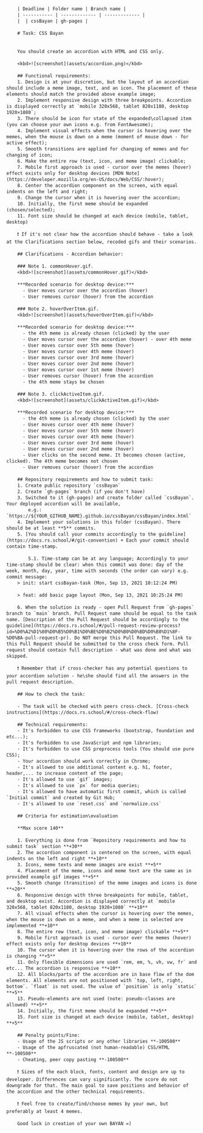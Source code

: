 
        | Deadline | Folder name | Branch name |
        | ----------- | ------------- | ------------- |
        |  | cssBayan | gh-pages |

        # Task: CSS Bayan


        You should create an accordion with HTML and CSS only.

        <kbd>![screenshot](assets/accordion.png)</kbd>

        ## Functional requirements:
        1. Design is at your discretion, but the layout of an accordion should include a meme image, text, and an icon. The placement of these elements should match the provided above example image;
        2. Implement responsive design with three breakpoints. Accordion is displayed correctly at `mobile 320x568, tablet 820x1180, desktop 1920×1080`;
        3. There should be icon for state of the expanded\collapsed item (you can choose your own icons e.g. from FontAwesome);
        4. Implement visual effects when the cursor is hovering over the memes, when the mouse is down on a meme (moment of mouse down - for active effect);
        5. Smooth transitions are applied for changing of memes and for changing of icon;
        6. Make the entire row (text, icon, and meme image) clickable;
        7. Mobile first approach is used - cursor over the memes (hover) effect exists only for desktop devices [MDN Note](https://developer.mozilla.org/en-US/docs/Web/CSS/:hover);
        8. Center the accordion component on the screen, with equal indents on the left and right;
        9. Change the cursor when it is hovering over the accordion;
        10. Initially, the first meme should be expanded (chosen/selected);
        11. Font size should be changed at each device (mobile, tablet, desktop)

        ❗ If it's not clear how the accordion should behave - take a look at the Clarifications section below, recoded gifs and their scenarios.

        ## Clarifications - Accordion behavior:

        ### Note 1. commonHover.gif.
        <kbd>![screenshot](assets/commonHover.gif)</kbd>

        ***Recorded scenario for desktop device:***
          - User moves cursor over the accordion (hover)
          - User removes cursor (hover) from the accordion

        ### Note 2. hoverOverItem.gif.
        <kbd>![screenshot](assets/hoverOverItem.gif)</kbd>

        ***Recorded scenario for desktop device:***
          - the 4th meme is already chosen (clicked) by the user
          - User moves cursor over the accordion (hover) - over 4th meme
          - User moves cursor over 5th meme (hover)
          - User moves cursor over 4th meme (hover)
          - User moves cursor over 3rd meme (hover)
          - User moves cursor over 2nd meme (hover)
          - User moves cursor over 1st meme (hover)
          - User removes cursor (hover) from the accordion
          - the 4th meme stays be chosen

        ### Note 3. clickActiveItem.gif.
        <kbd>![screenshot](assets/clickActiveItem.gif)</kbd>

        ***Recorded scenario for desktop device:***
          - the 4th meme is already chosen (clicked) by the user
          - User moves cursor over 4th meme (hover)
          - User moves cursor over 5th meme (hover)
          - User moves cursor over 4th meme (hover)
          - User moves cursor over 3rd meme (hover)
          - User moves cursor over 2nd meme (hover)
          - User clicks on the second meme. It becomes chosen (active, clicked). The 4th meme becomes not chosen
          - User removes cursor (hover) from the accordion

        ## Repository requirements and how to submit task:
        1. Create public repository `cssBayan`
        2. Create `gh-pages` branch (if you don't have)
        3. Switched to it (gh-pages) and create folder called `cssBayan`. Your deployed accordion will be available,
            e.g.: `https://${YOUR_GITHUB_NAME}.github.io/cssBayan/cssBayan/index.html`
        4. Implement your solutions in this folder (cssBayan). There should be at least **5** commits.
        5. [You should call your commits accordingly to the guideline](https://docs.rs.school/#/git-convention) + Each your commit should contain time-stamp.

            5.1. Time-stamp can be at any language; Accordingly to your time-stamp should be clear: when this commit was done: day of the week, month, day, year, time with seconds (the order can vary) e.g. commit message:
        > init: start cssBayan-task (Mon, Sep 13, 2021 10:12:24 PM)

        > feat: add basic page layout (Mon, Sep 13, 2021 10:25:24 PM)

        6. When the solution is ready - open Pull Request from `gh-pages` branch to `main` branch. Pull Request name should be equal to the task name. [Description of the Pull Request should be accordingly to the guideline](https://docs.rs.school/#/pull-request-review-process?id=%D0%A2%D1%80%D0%B5%D0%B1%D0%BE%D0%B2%D0%B0%D0%BD%D0%B8%D1%8F-%D0%BA-pull-request-pr). Do NOT merge this Pull Request. The link to this Pull Request should be submitted to the cross check form. Pull request should contain full description - what was done and what was skipped.

        ❗ Remember that if cross-checker has any potential questions to your accordion solution - he\she should find all the answers in the pull request description.

        ## How to check the task:

        - The task will be checked with peers cross-check. [Cross-check instructions](https://docs.rs.school/#/cross-check-flow)

        ## Technical requirements:
        - It's forbidden to use CSS frameworks (bootstrap, foundation and etc...);
        - It's forbidden to use JavaScript and npm libraries;
        - It's forbidden to use CSS preprocess tools (You should use pure CSS);
        - Your accordion should work correctly in Chrome;
        - It's allowed to use additional content e.g. h1, footer, header,... to increase content of the page;
        - It's allowed to use `gif` images;
        - It's allowed to use `px` for media queries;
        - It's allowed to have automatic first commit, which is called `Initial commit` and created by Git Hub;
        - It's allowed to use `reset.css` and `normalize.css`

        ## Criteria for estimation\evaluation

        **Max score 140**

        1. Everything is done from `Repository requirements and how to submit task` section **+30**
        2. The accordion component is centered on the screen, with equal indents on the left and right **+10**
        3. Icons, meme texts and meme images are exist **+5**
        4. Placement of the meme, icons and meme text are the same as in provided example gif images **+5**
        5. Smooth change (transition) of the meme images and icons is done **+20**
        6. Responsive design with three breakpoints for mobile, tablet, and desktop exist. Accordion is displayed correctly at `mobile 320x568, tablet 820x1180, desktop 1920×1080` **+10**
        7. All visual effects when the cursor is hovering over the memes, when the mouse is down on a meme, and when a meme is selected are implemented **+10**
        8. The entire row (text, icon, and meme image) clickable **+5**
        9. Mobile first approach is used - cursor over the memes (hover) effect exists only for desktop devices **+10**
        10. The cursor when it is hovering over the rows of the accordion is changing **+5**
        11. Only flexible dimensions are used `rem, em, %, vh, vw, fr` and etc... The accordion is responsive **+10**
        12. All blocks/parts of the accordion are in base flow of the dom elements. All elements are not positioned with `top, left, right, bottom`. `float` is not used. The value of `position` is only `static` **+5**
        13. Pseudo-elements are not used (note: pseudo-classes are allowed) **+5**
        14. Initially, the first meme should be expanded **+5**
        15. Font size is changed at each device (mobile, tablet, desktop) **+5**

        ## Penalty points/Fine:
        - Usage of the JS scripts or any other libraries **-100500**
        - Usage of the apfruscated (not human-readable) CSS/HTML **-100500**
        - Cheating, peer copy pasting **-100500**

        ❗ Sizes of the each block, fonts, content and design are up to developer. Differences can vary significantly. The score do not downgrade for that. The main goal to save positions and behavior of the accordion and the other technical requirements.

        ❗ Feel free to create/find/choose memes by your own, but preferably at least 4 memes.

        Good luck in creation of your own BAYAN =)
